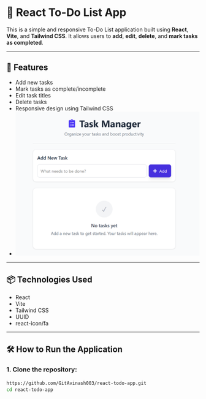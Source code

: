 # 📝 React To-Do List App

This is a simple and responsive To-Do List application built using **React**, **Vite**, and **Tailwind CSS**.
It allows users to **add**, **edit**, **delete**, and **mark tasks as completed**.

---

## 🚀 Features

- Add new tasks
- Mark tasks as complete/incomplete
- Edit task titles
- Delete tasks
- Responsive design using Tailwind CSS
- ![1751311754037](image/README/1751311754037.png)

---

## 📦 Technologies Used

- React
- Vite
- Tailwind CSS
- UUID
- react-icon/fa

---

## 🛠️ How to Run the Application

### 1. Clone the repository:

```bash
https://github.com/GitAvinash003/react-todo-app.git
cd react-todo-app
```
